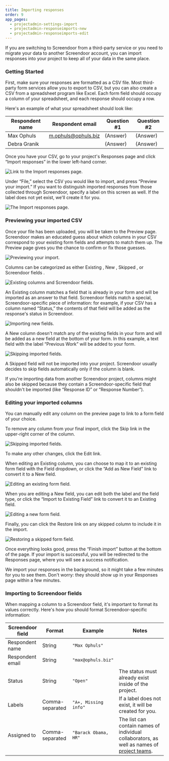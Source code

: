 ```yaml
---
title: Importing responses
order: 9
app_pages:
  - projectadmin-settings-import
  - projectadmin-responseimports-new
  - projectadmin-responseimports-edit
---
```


If you are switching to Screendoor from a third-party service or you need to migrate your data to another Screendoor account, you can import responses into your project to keep all of your data in the same place.

### Getting Started

First, make sure your responses are formatted as a CSV file. Most third-party form services allow you to export to CSV, but you can also create a CSV from a spreadsheet program like Excel. Each form field should occupy a column of your spreadsheet, and each response should occupy a row.

Here's an example of what your spreadsheet should look like:

| Respondent name | Respondent email    | Question #1 | Question #2 |
|-----------------|---------------------|-------------|-------------|
| Max Ophuls      | m.ophuls@ophuls.biz | (Answer)    | (Answer)    |
| Debra Granik    |                     | (Answer)    | (Answer)    |


Once you have your CSV, go to your project's Responses page and click &ldquo;Import responses&rdquo; in the lower left-hand corner.

![Link to the Import responses page.](../images/import_1.png)

Under &ldquo;File,&rdquo; select the CSV you would like to import, and press &ldquo;Preview your import.&rdquo; If you want to distinguish imported responses from those collected through Screendoor, specify a label on this screen as well. If the label does not yet exist, we'll create it for you.

![The Import responses page.](../images/import_2.png)

### Previewing your imported CSV

Once your file has been uploaded, you will be taken to the Preview page. Screendoor makes an educated guess about which columns in your CSV correspond to your existing form fields and attempts to match them up. The Preview page gives you the chance to confirm or fix those guesses.

![Previewing your import.](../images/import_3.png)

Columns can be categorized as either <span class='label label_info'>Existing</span> , <span class='label label_success'>New</span> , <span class="label label_error">Skipped</span> , or <span class='label'>Screendoor fields</span> .

![Existing columns and Screendoor fields.](../images/import_existing.png)

An <span class='label label_info'>Existing</span> column matches a field that is already in your form and will be imported as an answer to that field. <span class='label'>Screendoor fields</span> match a special, Screendoor-specific piece of information: for example, if your CSV has a column named &ldquo;Status,&rdquo; the contents of that field will be added as the response's status in Screendoor.

![Importing new fields.](../images/import_new.png)

A <span class='label label_success'>New</span> column doesn't match any of the existing fields in your form and will be added as a new field at the bottom of your form. In this example, a text field with the label &ldquo;Previous Work&rdquo; will be added to your form.

![Skipping imported fields.](../images/import_skipped.png)

A <span class="label label_error">Skipped</span> field will not be imported into your project. Screendoor usually decides to skip fields automatically only if the column is blank.

If you're importing data from another Screendoor project, columns might also be skipped because they contain a Screendoor-specific field that shouldn't be imported (like &ldquo;Response ID&rdquo; or &ldquo;Response Number&rdquo;).

### Editing your imported columns

You can manually edit any column on the preview page to link to a form field of your choice.

To remove any column from your final import, click the Skip link in the upper-right corner of the column.

![Skipping imported fields.](../images/import_preview_1.png)

To make any other changes, click the Edit link.

When editing an <span class='label label_info'>Existing</span> column, you can choose to map it to an existing form field with the Field dropdown, or click the &ldquo;Add as New Field&rdquo; link to convert it to a <span class='label label_success'>New</span> field.

![Editing an existing form field.](../images/import_preview_2.png)

When you are editing a <span class='label label_success'>New</span> field, you can edit both the label and the field type, or click the &ldquo;Import to Existing Field&rdquo; link to convert it to an <span class='label label_info'>Existing</span> field.

![Editing a new form field.](../images/import_preview_3.png)

Finally, you can click the Restore link on any skipped column to include it in the import.

![Restoring a skipped form field.](../images/import_preview_4.png)

Once everything looks good, press the &ldquo;Finish import&rdquo; button at the bottom of the page. If your import is successful, you will be redirected to the Responses page, where you will see a success notification.

We import your responses in the background, so it might take a few minutes for you to see them. Don't worry: they should show up in your Responses page within a few minutes.

### Importing to Screendoor fields

When mapping a column to a <span class='label'>Screendoor field</span>, it's important to format its values correctly. Here's how you should format Screendoor-specific information:

| Screendoor field | Format | Example | Notes |
| --- | --- | --- | --- |
| Respondent name | String | `"Max Ophuls"` | |
| Respondent email | String | `"max@ophuls.biz"` | |
| Status | String | `"Open"` | The status must already exist inside of the project. |
| Labels | Comma-separated | `"A+, Missing info"`| If a label does not exist, it will be created for you. |
| Assigned to | Comma-separated | `"Barack Obama, HR"` | The list can contain names of individual collaborators, as well as names of [project teams](/articles/screendoor/collaboration/teams.html). |
